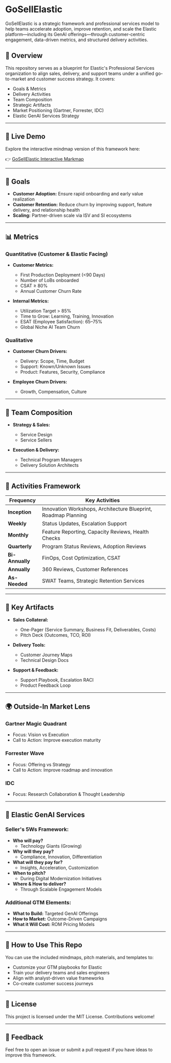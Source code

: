 # GoSellElastic

GoSellElastic is a strategic framework and professional services model to help teams accelerate adoption, improve retention, and scale the Elastic platform—including its GenAI offerings—through customer-centric engagement, data-driven metrics, and structured delivery activities.

## 🚀 Overview

This repository serves as a blueprint for Elastic's Professional Services organization to align sales, delivery, and support teams under a unified go-to-market and customer success strategy. It covers:

- Goals & Metrics
- Delivery Activities
- Team Composition
- Strategic Artifacts
- Market Positioning (Gartner, Forrester, IDC)
- Elastic GenAI Services Strategy

---

## 🔗 Live Demo

Explore the interactive mindmap version of this framework here:

👉 [GoSellElastic Interactive Markmap](https://genaigeek1.github.io/Elastic/Elastic.html)

---

## 🎯 Goals

- **Customer Adoption:** Ensure rapid onboarding and early value realization
- **Customer Retention:** Reduce churn by improving support, feature delivery, and relationship health
- **Scaling:** Partner-driven scale via ISV and SI ecosystems

---

## 📊 Metrics

### Quantitative (Customer & Elastic Facing)

- **Customer Metrics:**  
  - First Production Deployment (<90 Days)  
  - Number of LoBs onboarded  
  - CSAT ≥ 80%  
  - Annual Customer Churn Rate  

- **Internal Metrics:**  
  - Utilization Target > 85%  
  - Time to Grow: Learning, Training, Innovation  
  - ESAT (Employee Satisfaction): 65–75%  
  - Global Niche AI Team Churn  

### Qualitative

- **Customer Churn Drivers:**  
  - Delivery: Scope, Time, Budget  
  - Support: Known/Unknown Issues  
  - Product: Features, Security, Compliance  

- **Employee Churn Drivers:**  
  - Growth, Compensation, Culture  

---

## 🧠 Team Composition

- **Strategy & Sales:**  
  - Service Design  
  - Service Sellers  

- **Execution & Delivery:**  
  - Technical Program Managers  
  - Delivery Solution Architects  

---

## 📆 Activities Framework

| Frequency     | Key Activities |
|---------------|----------------|
| **Inception** | Innovation Workshops, Architecture Blueprint, Roadmap Planning |
| **Weekly**    | Status Updates, Escalation Support |
| **Monthly**   | Feature Reporting, Capacity Reviews, Health Checks |
| **Quarterly** | Program Status Reviews, Adoption Reviews |
| **Bi-Annually** | FinOps, Cost Optimization, CSAT |
| **Annually**  | 360 Reviews, Customer References |
| **As-Needed** | SWAT Teams, Strategic Retention Services |

---

## 📁 Key Artifacts

- **Sales Collateral:**  
  - One-Pager (Service Summary, Business Fit, Deliverables, Costs)  
  - Pitch Deck (Outcomes, TCO, ROI)  

- **Delivery Tools:**  
  - Customer Journey Maps  
  - Technical Design Docs  

- **Support & Feedback:**  
  - Support Playbook, Escalation RACI  
  - Product Feedback Loop  

---

## 🌍 Outside-In Market Lens

### Gartner Magic Quadrant
- Focus: Vision vs Execution  
- Call to Action: Improve execution maturity  

### Forrester Wave
- Focus: Offering vs Strategy  
- Call to Action: Improve roadmap and innovation  

### IDC
- Focus: Research Collaboration & Thought Leadership  

---

## 🤖 Elastic GenAI Services

### Seller's 5Ws Framework:
- **Who will pay?**  
  - Technology Giants (Growing)  
- **Why will they pay?**  
  - Compliance, Innovation, Differentiation  
- **What will they pay for?**  
  - Insights, Acceleration, Customization  
- **When to pitch?**  
  - During Digital Modernization Initiatives  
- **Where & How to deliver?**  
  - Through Scalable Engagement Models  

### Additional GTM Elements:
- **What to Build:** Targeted GenAI Offerings  
- **How to Market:** Outcome-Driven Campaigns  
- **What it Will Cost:** ROM Pricing Models  

---

## 📌 How to Use This Repo

You can use the included mindmaps, pitch materials, and templates to:

- Customize your GTM playbooks for Elastic
- Train your delivery teams and sales engineers
- Align with analyst-driven value frameworks
- Co-create customer success journeys

---

## 📎 License

This project is licensed under the MIT License. Contributions welcome!

---

## 💬 Feedback

Feel free to open an issue or submit a pull request if you have ideas to improve this framework.